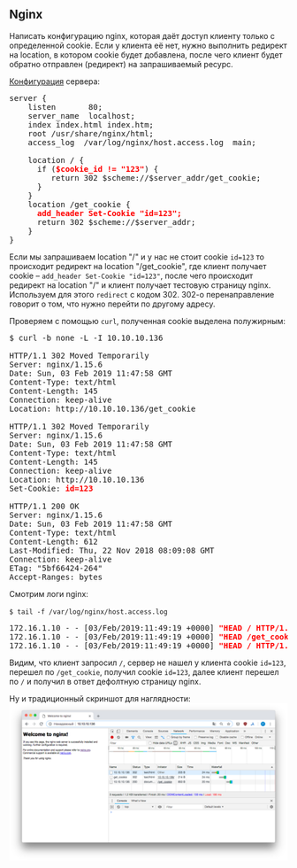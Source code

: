 ## Nginx

Написать конфигурацию nginx, которая даёт доступ клиенту только с определенной cookie. Если у клиента её нет, нужно выполнить редирект на location, в котором cookie будет добавлена, после чего клиент будет обратно отправлен (редирект) на запрашиваемый ресурс.

[Конфигурация](default.conf) сервера:

<pre>
server {
    listen       80;
    server_name  localhost;
    index index.html index.htm;
    root /usr/share/nginx/html;
    access_log  /var/log/nginx/host.access.log  main;

    location / {
      if (<span style="color:red"><b>$cookie_id != "123"</b></span>) {
         return 302 $scheme://$server_addr/get_cookie;
      }
    }
    location /get_cookie {
      <span style="color:red"><b>add_header Set-Cookie "id=123";</b></span>
      return 302 $scheme://$server_addr;
    }
}
</pre>

Если мы запрашиваем location "/" и у нас не стоит cookie `id=123` то происходит редирект на location "/get_cookie", где клиент получает cookie – `add_header Set-Cookie "id=123"`, после чего происходит редирект на location "/" и клиент получает тестовую  страницу nginx. Используем для этого `redirect` с кодом 302. 302-о перенаправление говорит о том, что нужно перейти по другому адресу.

Проверяем с помощью `curl`, полученная cookie выделена полужирным:

<pre>
$ curl -b none -L -I 10.10.10.136

HTTP/1.1 302 Moved Temporarily
Server: nginx/1.15.6
Date: Sun, 03 Feb 2019 11:47:58 GMT
Content-Type: text/html
Content-Length: 145
Connection: keep-alive
Location: http://10.10.10.136/get_cookie

HTTP/1.1 302 Moved Temporarily
Server: nginx/1.15.6
Date: Sun, 03 Feb 2019 11:47:58 GMT
Content-Type: text/html
Content-Length: 145
Connection: keep-alive
Location: http://10.10.10.136
Set-Cookie: <span style="color:red"><b>id=123</b></span>

HTTP/1.1 200 OK
Server: nginx/1.15.6
Date: Sun, 03 Feb 2019 11:47:58 GMT
Content-Type: text/html
Content-Length: 612
Last-Modified: Thu, 22 Nov 2018 08:09:08 GMT
Connection: keep-alive
ETag: "5bf66424-264"
Accept-Ranges: bytes
</pre>

Смотрим логи nginx:

`
$ tail -f /var/log/nginx/host.access.log
`
<pre>
172.16.1.10 - - [03/Feb/2019:11:49:19 +0000] <span style="color:red"><b>"HEAD / HTTP/1.1" 302</b></span> 0 "-" "curl/7.54.0" "-"
172.16.1.10 - - [03/Feb/2019:11:49:19 +0000] <span style="color:red"><b>"HEAD /get_cookie HTTP/1.1" 302</b></span> 0 "-" "curl/7.54.0" "-"
172.16.1.10 - - [03/Feb/2019:11:49:19 +0000] <span style="color:red"><b>"HEAD / HTTP/1.1" 200</b></span> 0 "-" "curl/7.54.0" "-"
</pre>

Видим, что клиент запросил `/`, сервер не нашел у клиента cookie `id=123`, перешел по `/get_cookie`, получил cookie `id=123`, далее клиент перешел по `/` и получил в ответ дефолтную страницу nginx.

Ну и традиционный скриншот для наглядности:
![](pic/pic01.png)